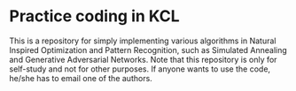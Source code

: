 # Practice coding in KCL
This is a repository for simply implementing various algorithms in Natural Inspired Optimization and Pattern Recognition, such as Simulated Annealing and Generative Adversarial Networks. Note that this repository is only for self-study and not for other purposes. If anyone wants to use the code, he/she has to email one of the authors.
